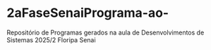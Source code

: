 # 2aFaseSenaiPrograma-ao-
Repositório de Programas gerados na aula de Desenvolvimentos de Sistemas 2025/2 Floripa Senai
